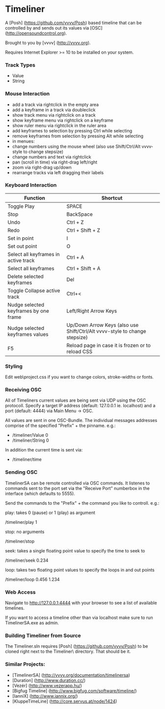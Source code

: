 Timeliner
=========
A [Posh] (https://github.com/vvvv/Posh) based timeline that can be controlled by and sends out its values via [OSC] (http://opensoundcontrol.org). 

Brought to you by [vvvv] (http://vvvv.org).

Requires Internet Explorer >= 10 to be installed on your system.

### Track Types
* Value
* String

### Mouse Interaction
* add a track via rightclick in the empty area
* add a keyframe in a track via doubleclick
* show track menu via rightclick on a track
* show keyframe menu via rightclick on a keyframe
* show ruler menu via rightclick in the ruler area
* add keyframes to selection by pressing Ctrl while selecting
* remove keyframes from selection by pressing Alt while selecting
* in menues:
 * change numbers using the mouse wheel (also use Shift/Ctrl/Alt vvvv-style to change stepsize)
 * change numbers and text via rightclick
* pan (scroll in time) via right-drag left/right
* zoom via right-drag up/down
* rearrange tracks via left dragging their labels 

### Keyboard Interaction
Function| Shortcut
------------- | -------------
Toggle Play | SPACE
Stop | BackSpace
Undo | Ctrl + Z
Redo | Ctrl + Shift + Z
Set in point | I
Set out point | O
Select all keyframes in active track | Ctrl + A
Select all keyframes | Ctrl + Shift + A
Delete selected keyframes | Del
Toggle Collapse active track | Ctrl+<
Nudge selected keyframes by one frame | Left/Right Arrow Keys
Nudge selected keyframes values | Up/Down Arrow Keys (also use Shift/Ctrl/Alt vvvv-style to change stepsize)
F5 | Reload page in case it is frozen or to reload CSS

### Styling
Edit web\project.css if you want to change colors, stroke-widths or fonts.

### Receiving OSC
All of Timeliners current values are being sent via UDP using the OSC protocoll. Specify a target IP address (default: 127.0.0.1 ie. localhost) and a port (default: 4444) via Main Menu -> OSC.

All values are sent in one OSC-Bundle. The individual messages addresses comprise of the specified "Prefix" + the pinname. e.g.:
* /timeliner/Value 0
* /timeliner/String 0

In addition the current time is sent via:
* /timeliner/time

### Sending OSC
TimelinerSA can be remote controlled via OSC commands. It listenes to commands sent to the port set via the "Receive Port" numberbox in the interface (which defaults to 5555).

Send the commands to the "Prefix" + the command you like to controll. e.g.:

play: takes 0 (pause) or 1 (play) as argument

/timeliner/play 1

stop: no arguments

/timeliner/stop

seek: takes a single floating point value to specify the time to seek to

/timeliner/seek 0.234

loop: takes two floating point values to specify the loops in and out points

/timeliner/loop 0.456 1.234

### Web Access

Navigate to http://127.0.0.1:4444 with your browser to see a list of available timelines.

If you want to access a timeline other than via localhost make sure to run TimelinerSA.exe as admin.

### Building Timeliner from Source
The Timeliner.sln requires [Posh] (https://github.com/vvvv/Posh) to be cloned right next to the Timeliner\ directory. That should be it.

### Similar Projects:
* [TimelinerSA] (http://vvvv.org/documentation/timelinersa)
* [Duration] (http://www.duration.cc/)
* [Vezér] (http://www.vezerapp.hu/)
* [Bigfug Timeline] (http://www.bigfug.com/software/timeline/)
* [IanniX] (http://www.iannix.org/)
* [KluppeTimeLine] (http://core.servus.at/node/1424)
